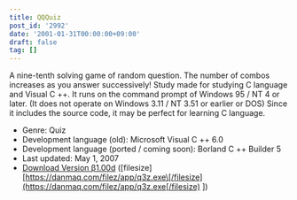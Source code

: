 ```yaml
---
title: QQQuiz
post_id: '2992'
date: '2001-01-31T00:00:00+09:00'
draft: false
tag: []
---
```


A nine-tenth solving game of random question. The number of combos increases as you answer successively! Study made for studying C language and Visual C ++. It runs on the command prompt of Windows 95 / NT 4 or later. (It does not operate on Windows 3.11 / NT 3.51 or earlier or DOS) Since it includes the source code, it may be perfect for learning C language.

*   Genre: Quiz
*   Development language (old): Microsoft Visual C ++ 6.0
*   Development language (ported / coming soon): Borland C ++ Builder 5
*   Last updated: May 1, 2007
*   [Download Version β1.00d](/filez/app/q3z.exe) (\[filesize\] [https://danmaq.com/filez/app/q3z.exe\[/filesize](https://danmaq.com/filez/app/q3z.exe[/filesize) \])